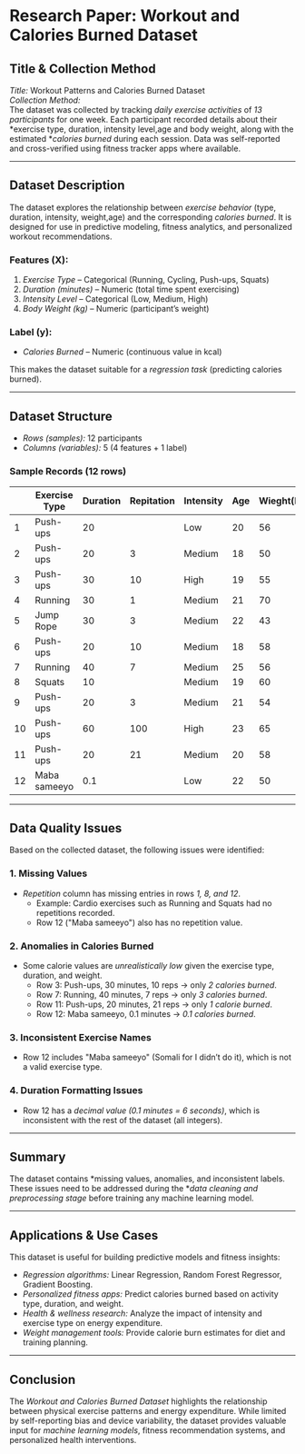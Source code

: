 # Research Paper: Workout and Calories Burned Dataset

## Title & Collection Method

*Title:* Workout Patterns and Calories Burned Dataset  
*Collection Method:*  
The dataset was collected by tracking *daily exercise activities* of *13 participants* for one week. Each participant recorded details about their *exercise type, duration, intensity level,age and body weight, along with the estimated **calories burned* during each session. Data was self-reported and cross-verified using fitness tracker apps where available.

---

## Dataset Description

The dataset explores the relationship between *exercise behavior* (type, duration, intensity, weight,age) and the corresponding *calories burned*. It is designed for use in predictive modeling, fitness analytics, and personalized workout recommendations.

### Features (X):

1. *Exercise Type* – Categorical (Running, Cycling, Push-ups, Squats)  
2. *Duration (minutes)* – Numeric (total time spent exercising)  
3. *Intensity Level* – Categorical (Low, Medium, High)  
4. *Body Weight (kg)* – Numeric (participant’s weight)  

### Label (y):

- *Calories Burned* – Numeric (continuous value in kcal)  

This makes the dataset suitable for a *regression task* (predicting calories burned).

---

## Dataset Structure

- *Rows (samples):* 12 participants  
- *Columns (variables):* 5 (4 features + 1 label)  

### Sample Records (12 rows)

|  | Exercise Type  | Duration| Repitation | Intensity | Age | Wieght(Kg) | Calories Burned |
|----|----------------|---------------------|------------|-----------|-----|------------|-----------------|
| 1  | Push-ups       | 20                  |            | Low       | 20  | 56         | 200             |
| 2  | Push-ups       | 20                  | 3          | Medium    | 18  | 50         | 210             |
| 3  | Push-ups       | 30                  | 10         | High      | 19  | 55         | 2               |
| 4  | Running        | 30                  | 1          | Medium    | 21  | 70         | 100             |
| 5  | Jump Rope      | 30                  | 3          | Medium    | 22  | 43         | 12              |
| 6  | Push-ups       | 20                  | 10         | Medium    | 18  | 58         | 2               |
| 7  | Running        | 40                  | 7          | Medium    | 25  | 56         | 3               |
| 8  | Squats         | 10                  |            | Medium    | 19  | 60         | 15              |
| 9  | Push-ups       | 20                  | 3          | Medium    | 21  | 54         | 32              |
| 10 | Push-ups       | 60                  | 100        | High      | 23  | 65         | 50              |
| 11 | Push-ups       | 20                  | 21         | Medium    | 20  | 58         | 1               |
| 12 | Maba sameeyo   | 0.1                 |            | Low       | 22  | 50         | 0.1             |
---

## Data Quality Issues

Based on the collected dataset, the following issues were identified:

### 1. Missing Values
- *Repetition* column has missing entries in rows *1, 8, and 12*.  
  - Example: Cardio exercises such as Running and Squats had no repetitions recorded.  
  - Row 12 ("Maba sameeyo") also has no repetition value.

### 2. Anomalies in Calories Burned
- Some calorie values are *unrealistically low* given the exercise type, duration, and weight.  
  - Row 3: Push-ups, 30 minutes, 10 reps → only *2 calories burned*.  
  - Row 7: Running, 40 minutes, 7 reps → only *3 calories burned*.  
  - Row 11: Push-ups, 20 minutes, 21 reps → only *1 calorie burned*.  
  - Row 12: Maba sameeyo, 0.1 minutes → *0.1 calories burned*.  

### 3. Inconsistent Exercise Names
- Row 12 includes "Maba sameeyo" (Somali for I didn’t do it), which is not a valid exercise type.  

### 4. Duration Formatting Issues
- Row 12 has a *decimal value (0.1 minutes = 6 seconds)*, which is inconsistent with the rest of the dataset (all integers).  

---

## Summary
The dataset contains *missing values, anomalies, and inconsistent labels. These issues need to be addressed during the **data cleaning and preprocessing stage* before training any machine learning model.

---

## Applications & Use Cases

This dataset is useful for building predictive models and fitness insights:

- *Regression algorithms:* Linear Regression, Random Forest Regressor, Gradient Boosting.  
- *Personalized fitness apps:* Predict calories burned based on activity type, duration, and weight.  
- *Health & wellness research:* Analyze the impact of intensity and exercise type on energy expenditure.  
- *Weight management tools:* Provide calorie burn estimates for diet and training planning.  

---

## Conclusion

The *Workout and Calories Burned Dataset* highlights the relationship between physical exercise patterns and energy expenditure. While limited by self-reporting bias and device variability, the dataset provides valuable input for *machine learning models*, fitness recommendation systems, and personalized health interventions.
